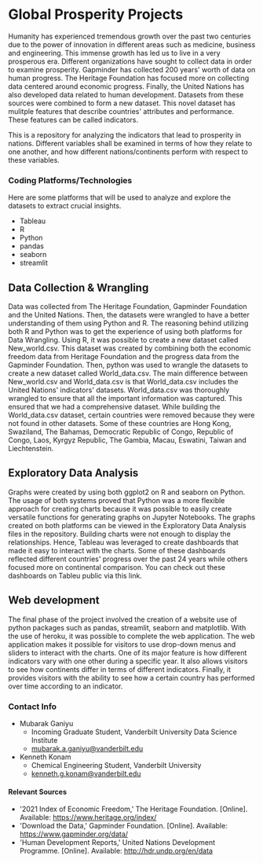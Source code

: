 # Global Prosperity Projects

Humanity has experienced tremendous growth over the past two centuries due to the power of innovation in different areas such as medicine, business and engineering. This immense growth has led us to live in a very prosperous era. Different organizations have sought to collect data in order to examine prosperity. Gapminder has collected 200 years' worth of data on human progress. The Heritage Foundation has focused more on collecting data centered around economic progress. Finally, the United Nations has also developed data related to human development. Datasets from these sources were combined to form a new dataset. This novel dataset has mulitple features that describe countries' attributes and performance. These features can be called indicators.

This is a repository for analyzing the indicators that lead to prosperity in nations. Different variables shall be examined in terms of how they relate to one another, and how different nations/continents perform with respect to these variables.

### Coding Platforms/Technologies
Here are some platforms that will be used to analyze and explore the datasets to extract crucial insights. 
* Tableau
* R
* Python
* pandas
* seaborn
* streamlit

## Data Collection & Wrangling

Data was collected from The Heritage Foundation, Gapminder Foundation and the United Nations. Then, the datasets were wrangled to have a better understanding of them using Python and R. The reasoning behind utilizing both R and Python was to get the experience of using both platforms for Data Wrangling. Using R, it was possible to create a new dataset called New_world.csv. This dataset was created by combining both the economic freedom data from Heritage Foundation and the progress data from the Gapminder Foundation. Then, python was used to wrangle the datasets to create a new dataset called World_data.csv. The main difference between New_world.csv and World_data.csv is that World_data.csv includes the United Nations' indicators' datasets. World_data.csv was thoroughly wrangled to ensure that all the important information was captured. This ensured that we had a comprehensive dataset. While building the World_data.csv dataset, certain countries were removed because they were not found in other datasets. Some of these countries are Hong Kong, Swaziland, The Bahamas, Democratic Republic of Congo, Republic of Congo, Laos, Kyrgyz Republic, The Gambia, Macau, Eswatini, Taiwan and Liechtenstein.

## Exploratory Data Analysis

Graphs were created by using both ggplot2 on R and seaborn on Python. The usage of both systems proved that Python was a more flexible approach for creating charts because it was possible to easily create versatile functions for generating graphs on Jupyter Notebooks. The graphs created on both platforms can be viewed in the Exploratory Data Analysis files in the repository. Building charts were not enough to display the relationships. Hence, Tableau was leveraged to create dashboards that made it easy to interact with the charts. Some of these dashboards reflected different countries' progress over the past 24 years while others focused more on continental comparison. You can check out these dashboards on Tableu public via this link.

## Web development

The final phase of the project involved the creation of a website use of python packages such as pandas, streamlit, seaborn and matplotlib. With the use of heroku, it was possible to complete the web application. The web application makes it possible for visitors to use drop-down menus and sliders to interact with the charts. One of its major feature is how different indicators vary with one other during a specific year. It also allows visitors to see how continents differ in terms of different indicators. Finally, it provides visitors with the ability to see how a certain country has performed over time according to an indicator.

### Contact Info
* Mubarak Ganiyu
  - Incoming Graduate Student, Vanderbilt University Data Science Institute 
  - mubarak.a.ganiyu@vanderbilt.edu
* Kenneth Konam
  - Chemical Engineering Student, Vanderbilt University
  - kenneth.g.konam@vanderbilt.edu

#### Relevant Sources
- '2021 Index of Economic Freedom,' The Heritage Foundation. [Online]. Available: https://www.heritage.org/index/
- 'Download the Data,' Gapminder Foundation. [Online]. Available: https://www.gapminder.org/data/
- 'Human Development Reports,' United Nations Development Programme. [Online]. Available: http://hdr.undp.org/en/data
